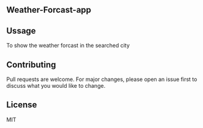 ## Weather-Forcast-app

## Ussage
To show the weather forcast in the searched city

## Contributing

Pull requests are welcome. For major changes, please open an issue first to discuss what you would like to change.

## License
MIT
